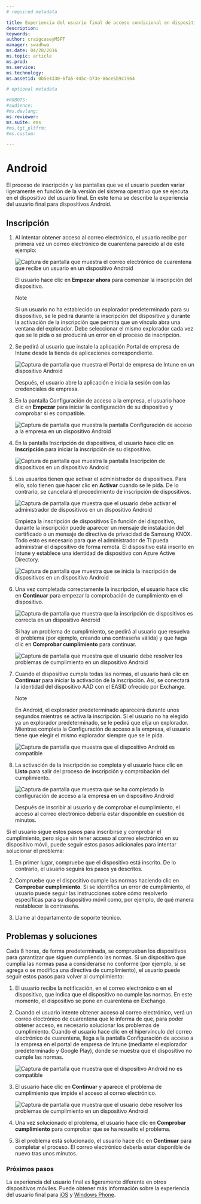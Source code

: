 ```yaml
---
# required metadata

title: Experiencia del usuario final de acceso condicional en dispositivos Android
description:
keywords:
author: craigcaseyMSFT
manager: swadhwa
ms.date: 04/28/2016
ms.topic: article
ms.prod:
ms.service:
ms.technology:
ms.assetid: 0b5e4330-6fa5-445c-b73e-86ce5b9c7964

# optional metadata

#ROBOTS:
#audience:
#ms.devlang:
ms.reviewer:
ms.suite: ems
#ms.tgt_pltfrm:
#ms.custom:

---
```


# Android

El proceso de inscripción y las pantallas que ve el usuario pueden variar ligeramente en función de la versión del sistema operativo que se ejecuta en el dispositivo del usuario final. En este tema se describe la experiencia del usuario final para dispositivos Android.

## Inscripción

1.  Al intentar obtener acceso al correo electrónico, el usuario recibe por primera vez un correo electrónico de cuarentena parecido al de este ejemplo:

    ![Captura de pantalla que muestra el correo electrónico de cuarentena que recibe un usuario en un dispositivo Android](./media/ProtectEmail/EUX-Android-quarantine-Email.png)

    El usuario hace clic en **Empezar ahora** para comenzar la inscripción del dispositivo.

    > [!NOTE]
    > Si un usuario no ha establecido un explorador predeterminado para su dispositivo, se le pedirá durante la inscripción del dispositivo y durante la activación de la inscripción que permita que un vínculo abra una ventana del explorador. Debe seleccionar el mismo explorador cada vez que se le pida o se producirá un error en el proceso de inscripción.

2.  Se pedirá al usuario que instale la aplicación Portal de empresa de Intune desde la tienda de aplicaciones correspondiente.

    ![Captura de pantalla que muestra el Portal de empresa de Intune en un dispositivo Android](./media/ProtectEmail/EUX-Android-Portal.png)

    Después, el usuario abre la aplicación e inicia la sesión con las credenciales de empresa.

3.  En la pantalla Configuración de acceso a la empresa, el usuario hace clic en **Empezar** para iniciar la configuración de su dispositivo y comprobar si es compatible.

    ![Captura de pantalla que muestra la pantalla Configuración de acceso a la empresa en un dispositivo Android](./media/ProtectEmail/EUX-Android-company-Access-Setup.PNG)

4.  En la pantalla Inscripción de dispositivos, el usuario hace clic en **Inscripción** para iniciar la inscripción de su dispositivo.

    ![Captura de pantalla que muestra la pantalla Inscripción de dispositivos en un dispositivo Android](./media/ProtectEmail/EUX-Android-device-Enroll.png)

5.  Los usuarios tienen que activar el administrador de dispositivos. Para ello, solo tienen que hacer clic en **Activar** cuando se le pida. De lo contrario, se cancelará el procedimiento de inscripción de dispositivos.

    ![Captura de pantalla que muestra que el usuario debe activar el administrador de dispositivos en un dispositivo Android](./media/ProtectEmail/EUX-Android-activate-DeviceAdmin.PNG)

    Empieza la inscripción de dispositivos En función del dispositivo, durante la inscripción puede aparecer un mensaje de instalación del certificado o un mensaje de directiva de privacidad de Samsung KNOX. Todo esto es necesario para que el administrador de TI pueda administrar el dispositivo de forma remota. El dispositivo está inscrito en Intune y establece una identidad de dispositivo con Azure Active Directory.

    ![Captura de pantalla que muestra que se inicia la inscripción de dispositivos en un dispositivo Android](./media/ProtectEmail/EUX-Android-enrolling-Device.png)

6.  Una vez completada correctamente la inscripción, el usuario hace clic en **Continuar** para empezar la comprobación de cumplimiento en el dispositivo.

    ![Captura de pantalla que muestra que la inscripción de dispositivos es correcta en un dispositivo Android](./media/ProtectEmail/EUX-Android-enroll-Success.png)

    Si hay un problema de cumplimiento, se pedirá al usuario que resuelva el problema (por ejemplo, creando una contraseña válida) y que haga clic en **Comprobar cumplimiento** para continuar.

    ![Captura de pantalla que muestra que el usuario debe resolver los problemas de cumplimiento en un dispositivo Android](./media/ProtectEmail/EUX-Android-resolve-Compliance-Issues.png)

7.  Cuando el dispositivo cumpla todas las normas, el usuario hará clic en **Continuar** para iniciar la activación de la inscripción. Así, se conectará la identidad del dispositivo AAD con el EASID ofrecido por Exchange.

    > [!NOTE]
    > En Android, el explorador predeterminado aparecerá durante unos segundos mientras se activa la inscripción. Si el usuario no ha elegido ya un explorador predeterminado, se le pedirá que elija un explorador. Mientras completa la Configuración de acceso a la empresa, el usuario tiene que elegir el mismo explorador siempre que se le pida.

    ![Captura de pantalla que muestra que el dispositivo Android es compatible](./media/ProtectEmail/EUX-Android-compliance-Successful.PNG)

8.  La activación de la inscripción se completa y el usuario hace clic en **Listo** para salir del proceso de inscripción y comprobación del cumplimiento.

    ![Captura de pantalla que muestra que se ha completado la configuración de acceso a la empresa en un dispositivo Android](./media/ProtectEmail/EUX-Android-all-Successful2.PNG)

    Después de inscribir al usuario y de comprobar el cumplimiento, el acceso al correo electrónico debería estar disponible en cuestión de minutos.

Si el usuario sigue estos pasos para inscribirse y comprobar el cumplimiento, pero sigue sin tener acceso al correo electrónico en su dispositivo móvil, puede seguir estos pasos adicionales para intentar solucionar el problema:

1.  En primer lugar, compruebe que el dispositivo está inscrito. De lo contrario, el usuario seguirá los pasos ya descritos.

2.  Compruebe que el dispositivo cumple las normas haciendo clic en **Comprobar cumplimiento**. Si se identifica un error de cumplimiento, el usuario puede seguir las instrucciones sobre cómo resolverlo específicas para su dispositivo móvil como, por ejemplo, de qué manera restablecer la contraseña.

3.  Llame al departamento de soporte técnico.

## Problemas y soluciones
Cada 8 horas, de forma predeterminada, se comprueban los dispositivos para garantizar que siguen cumpliendo las normas. Si un dispositivo que cumplía las normas pasa a considerarse no conforme (por ejemplo, si se agrega o se modifica una directiva de cumplimiento), el usuario puede seguir estos pasos para volver al cumplimiento:

1.  El usuario recibe la notificación, en el correo electrónico o en el dispositivo, que indica que el dispositivo no cumple las normas. En este momento, el dispositivo se pone en cuarentena en Exchange.

2.  Cuando el usuario intente obtener acceso al correo electrónico, verá un correo electrónico de cuarentena que le informa de que, para poder obtener acceso, es necesario solucionar los problemas de cumplimiento. Cuando el usuario hace clic en el hipervínculo del correo electrónico de cuarentena, llega a la pantalla Configuración de acceso a la empresa en el portal de empresa de Intune (mediante el explorador predeterminado y Google Play), donde se muestra que el dispositivo no cumple las normas.

    ![Captura de pantalla que muestra que el dispositivo Android no es compatible](./media/ProtectEmail/EUX-Android-outOfCompliance.png)

3.  El usuario hace clic en **Continuar** y aparece el problema de cumplimiento que impide el acceso al correo electrónico.

    ![Captura de pantalla que muestra que el usuario debe resolver los problemas de cumplimiento en un dispositivo Android](./media/ProtectEmail/EUX-Android-resolve-Compliance-Issues.png)

4.  Una vez solucionado el problema, el usuario hace clic en **Comprobar cumplimiento** para comprobar que se ha resuelto el problema.

5.  Si el problema está solucionado, el usuario hace clic en **Continuar** para completar el proceso. El correo electrónico debería estar disponible de nuevo tras unos minutos.

### Próximos pasos
La experiencia del usuario final es ligeramente diferente en otros dispositivos móviles. Puede obtener más información sobre la experiencia del usuario final para [iOS](end-user-experience-conditional-access-ios.md) y [Windows Phone](end-user-experience-conditional-access-winphone.md).


<!--HONumber=Apr16_HO4-->


